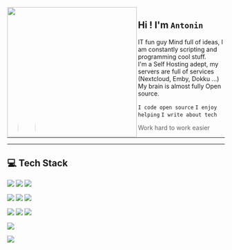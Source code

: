 

<img align="left" width="300" height="300" src="https://media.giphy.com/media/5eLDrEaRGHegx2FeF2/giphy.gif">



## Hi ! I'm `Antonin`

IT fun guy
Mind full of ideas, I am constantly scripting and programming cool stuff.   
I'm a Self Hosting adept, my servers are full of services (Nextcloud, Emby, Dokku ...)   
My brain is almost fully Open source.

`I code open source` `I enjoy helping` `I write about tech`   

>> Work hard to work easier
<div height="300"></div>

---
---

## :computer: Tech Stack

<p>
<img src="https://img.shields.io/badge/Python-%2320232a?style=for-the-badge&logo=python&logoColor=%2361DAFB"/>
<img src="https://img.shields.io/badge/Javascript-%2320232a.svg?style=for-the-badge&logo=javascript&logoColor=%2361DAFB"/>
<img src="https://img.shields.io/badge/Typescript-%2320232a.svg?style=for-the-badge&logo=typescript&logoColor=%2361DAFB"/>
</p>
<p>
<img src="https://img.shields.io/badge/Flask-%2320232a?style=for-the-badge&logo=flask&logoColor=%2361DAFB"/>
<img src="https://img.shields.io/badge/VueJS-%2320232a.svg?style=for-the-badge&logo=vuedotjs&logoColor=%2361DAFB"/>
<img src="https://img.shields.io/badge/ReactJS-%2320232a.svg?style=for-the-badge&logo=react&logoColor=%2361DAFB"/>
</p>
<p>
<img src="https://img.shields.io/badge/Heroku-%2320232a?style=for-the-badge&logo=heroku&logoColor=%2361DAFB"/>
<img src="https://img.shields.io/badge/Dokku-%2320232a.svg?style=for-the-badge&logo=dokku&logoColor=%2361DAFB"/>
<img src="https://img.shields.io/badge/Docker-%2320232a.svg?style=for-the-badge&logo=docker&logoColor=%2361DAFB"/>
</p>
<p>
<img src="https://img.shields.io/badge/MongoDB-%2320232a?style=for-the-badge&logo=mongodb&logoColor=%2361DAFB"/>
</p>

<img src="https://platane.github.io/snk/" />
